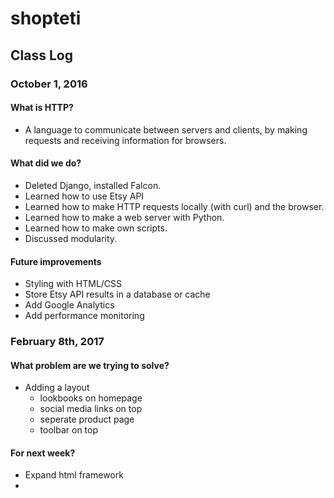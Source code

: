 # shopteti

## Class Log

### October 1, 2016

#### What is HTTP?

- A language to communicate between servers and clients, by making requests and receiving information for browsers.

#### What did we do?

- Deleted Django, installed Falcon.
- Learned how to use Etsy API
- Learned how to make HTTP requests locally (with curl) and the browser.
- Learned how to make a web server with Python.
- Learned how to make own scripts.
- Discussed modularity. 

#### Future improvements

- Styling with HTML/CSS
- Store Etsy API results in a database or cache
- Add Google Analytics
- Add performance monitoring

### February 8th, 2017

#### What problem are we trying to solve?

- Adding a layout
    - lookbooks on homepage
    - social media links on top
    - seperate product page
    - toolbar on top

#### For next week?

- Expand html framework
-
